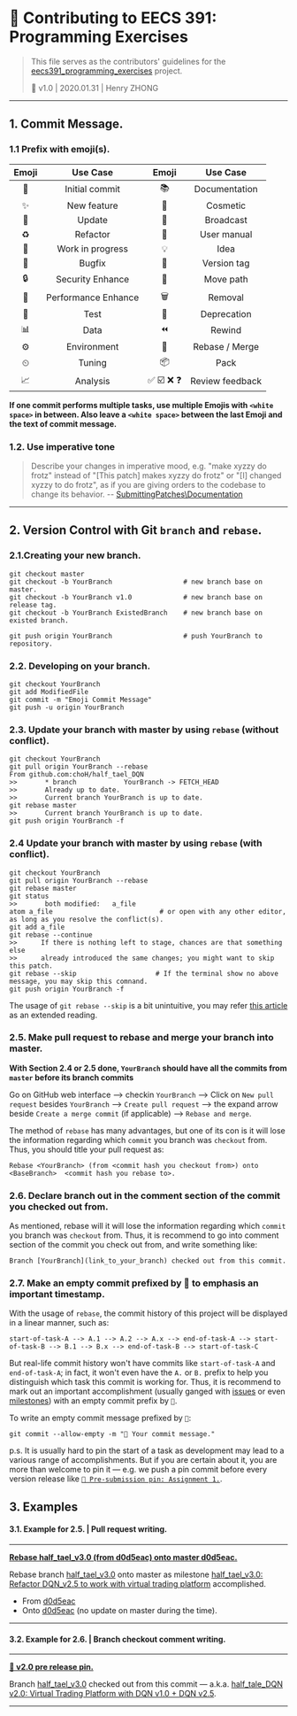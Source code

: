 # 🔰 Contributing to EECS 391: Programming Exercises

> This file serves as the contributors' guidelines for the [eecs391_programming_exercises](https://github.com/choH/eecs391_programming_exercises) project.
>
> 📌 v1.0 | 2020.01.31 | Henry ZHONG

---

## 1. Commit Message.

### 1.1 Prefix with emoji(s).


| **Emoji** | **Use Case** | **Emoji** | **Use Case** |
| :-: | :-: | :-: | :-: |
| 🎉 | Initial commit | 📚 | Documentation |
| ✨ | New feature | 💄 | Cosmetic |
| 🔨 | Update | 📡 | Broadcast |
| ♻️ | Refactor | 🔰 | User manual |
| 🚧 | Work in progress | 💡  | Idea |
| 🐛 | Bugfix | 📌 | Version tag  |
| 🔒 | Security Enhance | 🚚  | Move path  |
| 🐎  | Performance Enhance | 🗑️  | Removal  |
| 🚨 | Test | 💩  | Deprecation |
| 📊  | Data | ⏪  | Rewind |
| ⚙️  | Environment | 🔀  | Rebase / Merge |
| ⏲ | Tuning | 📦  | Pack |
| 📈  | Analysis | ✅ ☑️ ❌ ❓ | Review feedback |

**If one commit performs multiple tasks, use multiple Emojis with `<white space>` in between. Also leave a `<white space>` between the last Emoji and the text of commit message.**

### 1.2. Use imperative tone

> Describe your changes in imperative mood, e.g. "make xyzzy do frotz" instead of "[This patch] makes xyzzy do frotz" or "[I] changed xyzzy to do frotz", as if you are giving orders to the codebase to change its behavior.
> -- [SubmittingPatches\Documentation](https://git.kernel.org/pub/scm/git/git.git/tree/Documentation/SubmittingPatches?id=HEAD#n133)




---
## 2. Version Control with Git `branch` and `rebase`.


### 2.1.Creating your new branch.
```
git checkout master
git checkout -b YourBranch                  # new branch base on master.
git checkout -b YourBranch v1.0             # new branch base on release tag.
git checkout -b YourBranch ExistedBranch    # new branch base on existed branch.

git push origin YourBranch                  # push YourBranch to repository.
```

### 2.2. Developing on your branch.
```
git checkout YourBranch
git add ModifiedFile
git commit -m "Emoji Commit Message"
git push -u origin YourBranch
```

### 2.3. Update your branch with master by using `rebase` (without conflict).
```
git checkout YourBranch
git pull origin YourBranch --rebase
From github.com:choH/half_tael_DQN
>>       * branch            YourBranch -> FETCH_HEAD
>>       Already up to date.
>>       Current branch YourBranch is up to date.
git rebase master
>>       Current branch YourBranch is up to date.
git push origin YourBranch -f
```


### 2.4 Update your branch with master by using `rebase` (with conflict).
```
git checkout YourBranch
git pull origin YourBranch --rebase
git rebase master
git status
>>       both modified:   a_file
atom a_file                           # or open with any other editor, as long as you resolve the conflict(s).
git add a_file
git rebase --continue
>>      If there is nothing left to stage, chances are that something else
>>      already introduced the same changes; you might want to skip this patch.
git rebase --skip                    # If the terminal show no above message, you may skip this comnand.
git push origin YourBranch -f
```
The usage of `git rebase --skip` is a bit unintuitive, you may refer [this article](http://wholemeal.co.nz/blog/2010/06/11/no-changes-did-you-forget-to-use-git-add/) as an extended reading.




### 2.5. Make pull request to rebase and merge your branch into master.

**With Section 2.4 or 2.5 done, `YourBranch` should have all the commits from `master` before its branch commits**

Go on GitHub web interface --> checkin `YourBranch` --> Click on `New pull request` besides `YourBranch` --> `Create pull request` -->  the expand arrow beside `Create a merge commit` (if applicable) --> `Rebase and merge`.

The method of `rebase` has many advantages, but one of its con is it will lose the information regarding which `commit` you branch was `checkout` from. Thus, you should title your pull request as:

```
Rebase <YourBranch> (from <commit hash you checkout from>) onto <BaseBranch>  <commit hash you rebase to>.
```



### 2.6. Declare branch out in the comment section of the commit you checked out from.

As mentioned, rebase will it will lose the information regarding which `commit` you branch was `checkout` from. Thus, it is recommend to go into comment section of the commit you check out from, and write something like:

```
Branch [YourBranch](link_to_your_branch) checked out from this commit.
```

### 2.7. Make an empty commit prefixed by 📌 to emphasis an important timestamp.

With the usage of `rebase`, the commit history of this project will be displayed in a linear manner, such as:

```
start-of-task-A --> A.1 --> A.2 --> A.x --> end-of-task-A --> start-of-task-B --> B.1 --> B.x --> end-of-task-B --> start-of-task-C
```

But real-life commit history won't have commits like `start-of-task-A` and `end-of-task-A`; in fact, it won't even have the `A.` or `B.` prefix to help you distinguish which task this commit is working for. Thus, it is recommend to mark out an important accomplishment (usually ganged with [issues](https://github.com/choH/eecs391_written_assignments/issues) or even [milestones](https://github.com/choH/eecs391_written_assignments/milestones)) with an empty commit prefix by `📌`.

To write an empty commit message prefixed by `📌`:
```
git commit --allow-empty -m "📌 Your commit message."
```

p.s. It is usually hard to pin the start of a task as development may lead to a various range of accomplishments. But if you are certain about it, you are more than welcome to pin it — e.g. we push a pin commit before every version release like [`📌 Pre-submission pin: Assignment 1.`](https://github.com/choH/eecs391_written_assignments/commit/76d79f848cdfc062344500025b7e98dd664b372e).

## 3. Examples

#### 3.1. Example for 2.5. | Pull request writing.

---

**[Rebase half_tael_v3.0 (from d0d5eac) onto master d0d5eac.](https://github.com/choH/half_tael_DQN/pull/16)**

Rebase branch [half_tael_v3.0](https://github.com/choH/half_tael_DQN/tree/half_tael_v3.0) onto master as milestone [half_tael_v3.0: Refactor DQN_v2.5 to work with virtual trading platform](https://github.com/choH/half_tael_DQN/milestone/5?closed=1) accomplished.

* From [d0d5eac](https://github.com/choH/half_tael_DQN/commit/d0d5eac3563920ce8d73ecbd59ecc45611a0e532)
* Onto [d0d5eac](https://github.com/choH/half_tael_DQN/commit/d0d5eac3563920ce8d73ecbd59ecc45611a0e532) (no update on master during the time).

---


#### 3.2. Example for 2.6. | Branch checkout comment writing.

---

**[📌 v2.0 pre release pin.](https://github.com/choH/half_tael_DQN/commit/d0d5eac3563920ce8d73ecbd59ecc45611a0e532)**

Branch [half_tael_v3.0](https://github.com/choH/half_tael_DQN/tree/half_tael_v3.0) checked out from this commit — a.k.a. [half_tale_DQN v2.0: Virtual Trading Platform with DQN v1.0 + DQN v2.5](https://github.com/choH/half_tael_DQN/releases/tag/v2.0).

---


